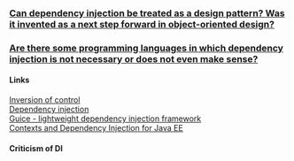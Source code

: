 ### [Can dependency injection be treated as a design pattern? Was it invented as a next step forward in object-oriented design?](https://www.quora.com/Can-dependency-injection-be-treated-as-a-design-pattern-Was-it-invented-as-a-next-step-forward-in-object-oriented-design)

### [Are there some programming languages in which dependency injection is not necessary or does not even make sense?](https://www.quora.com/Are-there-some-programming-languages-in-which-dependency-injection-is-not-necessary-or-does-not-even-make-sense)

#### Links
[Inversion of control](https://en.wikipedia.org/wiki/Inversion_of_control)  
[Dependency injection](https://en.wikipedia.org/wiki/Dependency_injection)  
[Guice - lightweight dependency injection framework](https://github.com/google/guice)  
[Contexts and Dependency Injection for Java EE](https://docs.oracle.com/javaee/7/tutorial/partcdi.htm)  

#### Criticism of DI
